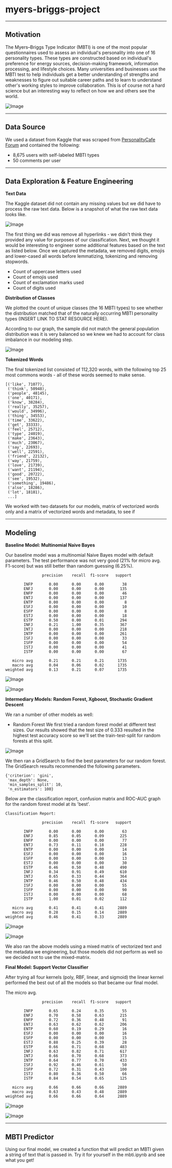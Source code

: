# myers-briggs-project
***
## Motivation

The Myers–Briggs Type Indicator (MBTI) is one of the most popular questionnaires used to assess an individual's personality into one of 16 personality types. These types are constructed based on individual's preference for energy sources, decision-making framework, information processing, and lifestyle choices.  Many universities and businesses use the MBTI test to help individuals get a better understanding of strengths and weaknesses to figure out suitable career paths and to learn to understand other's working styles to improve collaboration. This is of course not a hard science but an interesting way to reflect on how we and others see the world. 

![Image](mbti-5-facets.jpg)



***
## Data Source

We used a dataset from Kaggle that was scraped from [PersonalityCafe Forum](https://www.personalitycafe.com/forum/) and contained the following:

- 8,675 users with self-labeled MBTI types
- 50 comments per user


***
## Data Exploration & Feature Engineering

__Text Data__

The Kaggle dataset did not contain any missing values but we did have to process the raw text data. Below is a snapshot of what the raw text data looks like.

![Image](raw_text.png)

The first thing we did was remove all hyperlinks - we didn't think they provided any value for purposes of our classification. Next, we thought it would be interesting to engineer some additional features based on the text as listed below. Once we captured the metadata, we removed digits, emojis and lower-cased all words before lemmatizing, tokenizing and removing stopwords.

- Count of uppercase letters used
- Count of emojis used
- Count of exclamation marks used
- Count of digits used

__Distribution of Classes__

We plotted the count of unique classes (the 16 MBTI types) to see whether the distribution matched that of the naturally occurring MBTI personality types (INSERT LINK TO STAT RESOURCE HERE).

According to our graph, the sample did not match the general population distribution was it is very balanced so we knew we had to account for class imbalance in our modeling step.

![Image](mbti_type_count.png)

__Tokenized Words__

The final tokenized list consisted of 112,320 words, with the following top 25 most commons words - all of these words seemed to make sense.

```
[('like', 71077),
 ('think', 50948),
 ('people', 48145),
 ('one', 40171),
 ('know', 38284),
 ('really', 35257),
 ('would', 34996),
 ('thing', 34553),
 ('time', 33622),
 ('get', 33333),
 ('feel', 25712),
 ('type', 24019),
 ('make', 23643),
 ('much', 23067),
 ('say', 22693),
 ('well', 22591),
 ('friend', 22132),
 ('way', 21759),
 ('love', 21739),
 ('want', 21194),
 ('good', 20722),
 ('see', 19532),
 ('something', 19486),
 ('also', 18286),
 ('lot', 18181),
 ...]
```
We worked with two datasets for our models, matrix of vectorized words only and a matrix of vectorized words and metadata, to see if

 ***
## Modeling


__Baseline Model: Multinomial Naive Bayes__

Our baseline model was a multinomial Naive Bayes model with default parameters. The test performance was not very good (21% for micro avg. F1-score) but was still better than random guessing (6.25%).

```
                precision    recall  f1-score   support

        INFP       0.00      0.00      0.00        38
        ENFJ       0.00      0.00      0.00       135
        ENFP       0.00      0.00      0.00        46
        ENTJ       0.00      0.00      0.00       137
        ENTP       0.00      0.00      0.00         8
        ESFJ       0.00      0.00      0.00        10
        ESFP       0.00      0.00      0.00         8
        ESTJ       0.00      0.00      0.00        18
        ESTP       0.50      0.00      0.01       294
        INFJ       0.21      1.00      0.35       367
        INTJ       0.00      0.00      0.00       218
        INTP       0.00      0.00      0.00       261
        ISFJ       0.00      0.00      0.00        33
        ISFP       0.00      0.00      0.00        54
        ISTJ       0.00      0.00      0.00        41
        ISTP       0.00      0.00      0.00        67

   micro avg       0.21      0.21      0.21      1735
   macro avg       0.04      0.06      0.02      1735
weighted avg       0.13      0.21      0.07      1735
```


![Image](cf_baseline_norm.png)

![Image](roc_baseline_norm.png)




__Intermediary Models: Random Forest, Xgboost, Stochastic Gradient Descent__

We ran a number of other models as well:

- Random Forest
We first tried a random forest model at different test sizes. Our results showed that the test size of 0.333 resulted in the highest test accuracy score so we'll set the train-test-split for random forests at this split.

![Image](rf_testsize_results.png)

We then ran a GridSearch to find the best parameters for our random forest. The GridSearch results recommended the following parameters.

```
{'criterion': 'gini',
 'max_depth': None,
 'min_samples_split': 10,
 'n_estimators': 100}
```

Below are the classification report, confusion matrix and ROC-AUC graph for the random forest model at its 'best'.

```
Classification Report:

                precision    recall  f1-score   support

        INFP       0.00      0.00      0.00        63
        ENFJ       0.85      0.05      0.09       225
        ENFP       0.00      0.00      0.00        77
        ENTJ       0.73      0.11      0.18       228
        ENTP       0.00      0.00      0.00        14
        ESFJ       0.00      0.00      0.00        16
        ESFP       0.00      0.00      0.00        13
        ESTJ       0.00      0.00      0.00        30
        ESTP       0.46      0.50      0.48       490
        INFJ       0.34      0.91      0.49       610
        INTJ       0.65      0.33      0.44       364
        INTP       0.46      0.50      0.48       434
        ISFJ       0.00      0.00      0.00        55
        ISFP       0.00      0.00      0.00        90
        ISTJ       0.00      0.00      0.00        68
        ISTP       1.00      0.01      0.02       112

   micro avg       0.41      0.41      0.41      2889
   macro avg       0.28      0.15      0.14      2889
weighted avg       0.46      0.41      0.33      2889
```

![Image](cf_rf_norm_opt.png)


![Image](roc_rf_opt_norm.png)

We also ran the above models using a mixed matrix of vectorized text and the metadata we engineering, but those models did not perform as well so we decided not to use the mixed-matrix.


__Final Model: Support Vector Classifier__

After trying all four kernels (poly, RBF, linear, and sigmoid) the linear kernel performed the best out of all the models so that became our final model.

The micro avg.

```
                precision    recall  f1-score   support

        INFP       0.65      0.24      0.35        55
        ENFJ       0.70      0.58      0.63       215
        ENFP       0.72      0.36      0.48        91
        ENTJ       0.63      0.62      0.62       206
        ENTP       0.60      0.19      0.29        16
        ESFJ       0.00      0.00      0.00        16
        ESFP       0.00      0.00      0.00        15
        ESTJ       0.88      0.25      0.39        28
        ESTP       0.66      0.71      0.68       483
        INFJ       0.63      0.82      0.71       617
        INTJ       0.66      0.70      0.68       373
        INTP       0.64      0.77      0.70       433
        ISFJ       0.92      0.46      0.61        50
        ISFP       0.72      0.31      0.43       100
        ISTJ       0.80      0.36      0.50        66
        ISTP       0.84      0.54      0.65       125

   micro avg       0.66      0.66      0.66      2889
   macro avg       0.63      0.43      0.48      2889
weighted avg       0.66      0.66      0.64      2889
```


![Image](cf_svc_norm.png)

![Image](roc_svc_fin.png)
***
## MBTI Predictor

Using our final model, we created a function that will predict an MBTI given a string of text that is passed in. Try it for yourself in the mbti.ipynb and see what you get!
